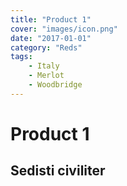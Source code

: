 ```yaml
---
title: "Product 1"
cover: "images/icon.png"
date: "2017-01-01"
category: "Reds"
tags:
    - Italy
    - Merlot
    - Woodbridge
---
```


# Product 1

## Sedisti civiliter

